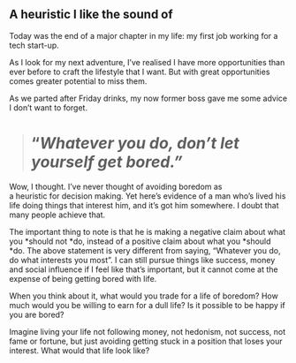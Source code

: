 ## A heuristic I like the sound of

Today was the end of a major chapter in my life: my first job working for a tech start-up.

As I look for my next adventure, I’ve realised I have more opportunities than ever before to craft the lifestyle that I want. But with great opportunities comes greater potential to miss them.

As we parted after Friday drinks, my now former boss gave me some advice I don’t want to forget.
> # “*Whatever you do, don’t let yourself get bored.”*

Wow, I thought. I’ve never thought of avoiding boredom as a heuristic for decision making. Yet here’s evidence of a man who’s lived his life doing things that interest him, and it’s got him somewhere. I doubt that many people achieve that.

The important thing to note is that he is making a negative claim about what you *should not *do, instead of a positive claim about what you *should *do. The above statement is very different from saying, “Whatever you do, do what interests you most”. I can still pursue things like success, money and social influence if I feel like that’s important, but it cannot come at the expense of being getting bored with life.

When you think about it, what would you trade for a life of boredom? How much would you be willing to earn for a dull life? Is it possible to be happy if you are bored?

Imagine living your life not following money, not hedonism, not success, not fame or fortune, but just avoiding getting stuck in a position that loses your interest. What would that life look like?
